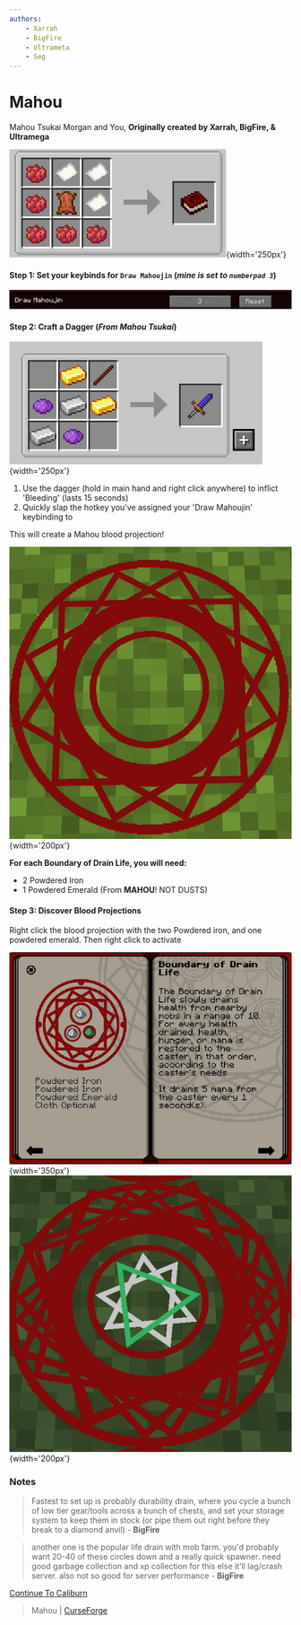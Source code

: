 ```yaml
---
authors:
    - Xarrah
    - BigFire
    - Ultrameta
    - Seg
---
```


# Mahou

Mahou Tsukai Morgan and You, **Originally created by Xarrah, BigFire, & Ultramega**

![](img/mahouTsukaiCompendium.png){width='250px'}

#### Step 1: Set your keybinds for `Draw Mahoujin` (_mine is set to `numberpad 3`_)

![](img/drawMahoujin.png)

#### Step 2: Craft a Dagger (_From Mahou Tsukai_)

![](img/craftDagger.png){width='250px'}

1. Use the dagger (hold in main hand and right click anywhere) to inflict 'Bleeding' (lasts 15 seconds)
2. Quickly slap the hotkey you've assigned your 'Draw Mahoujin' keybinding to

This will create a Mahou blood projection!

![](img/mahouBloodProjection.png){width='200px'}

**For each Boundary of Drain Life, you will need:**

- 2 Powdered Iron
- 1 Powdered Emerald (From **MAHOU**! NOT DUSTS)

#### Step 3: Discover Blood Projections

Right click the blood projection with the two Powdered iron, and one powdered emerald. Then right click to activate 

![](img/boundaryOfDrainLife.png){width='350px'}
![](img/boundaryOfDrainLifeProjection.png){width='200px'}

### Notes

> Fastest to set up is probably durability drain, where you cycle a bunch of low tier gear/tools across a bunch of chests, and set your storage system to keep them in stock (or pipe them out right before they break to a diamond anvil) - **BigFire**

> another one is the popular life drain with mob farm. you'd probably want 20-40 of these circles down and a really quick spawner. need good garbage collection and xp collection for this else it'll lag/crash server. also not so good for server performance - **BigFire**

[Continue To Caliburn](caliburn.md)

> Mahou | [CurseForge](https://legacy.curseforge.com/minecraft/mc-mods/mahou-tsukai)
